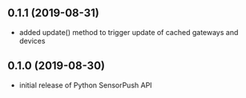 ## 0.1.1 (2019-08-31)

* added update() method to trigger update of cached gateways and devices

## 0.1.0 (2019-08-30)

* initial release of Python SensorPush API
